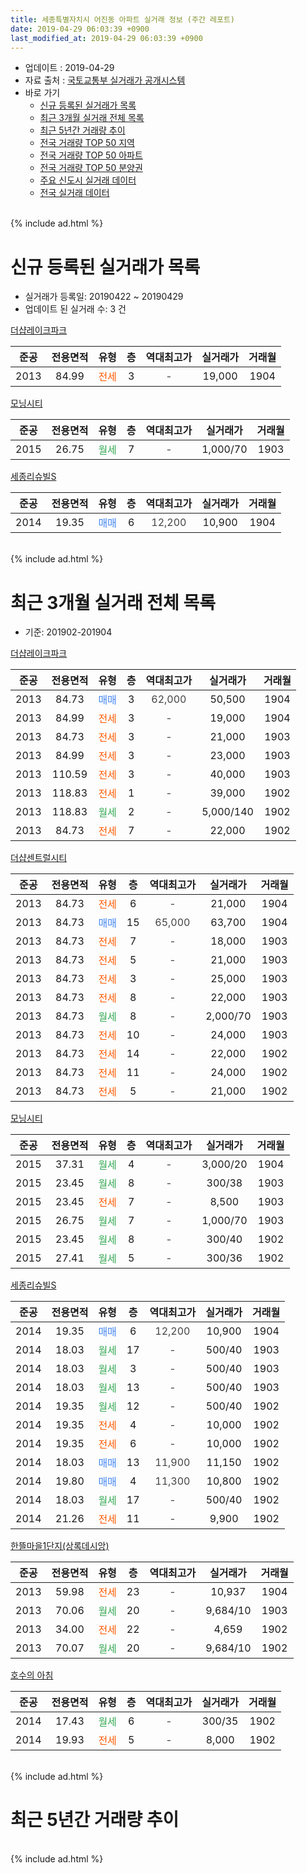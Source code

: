 ```yaml
---
title: 세종특별자치시 어진동 아파트 실거래 정보 (주간 레포트)
date: 2019-04-29 06:03:39 +0900
last_modified_at: 2019-04-29 06:03:39 +0900
---
```


* 업데이트 : 2019-04-29
* 자료 출처 : [국토교통부 실거래가 공개시스템](http://rt.molit.go.kr)
* 바로 가기
    * [신규 등록된 실거래가 목록](#신규-등록된-실거래가-목록)
    * [최근 3개월 실거래 전체 목록](#최근-3개월-실거래-전체-목록)
    * [최근 5년간 거래량 추이](#최근-5년간-거래량-추이)
    * [전국 거래량 TOP 50 지역](https://inasie.github.io/apt-trade-info/최근-3개월-전국에서-가장-거래가-많이-발생한-지역)
    * [전국 거래량 TOP 50 아파트](https://inasie.github.io/apt-trade-info/최근-3개월-전국에서-가장-거래가-많이-발생한-아파트)
    * [전국 거래량 TOP 50 분양권](https://inasie.github.io/apt-trade-info/최근-3개월-전국에서-가장-거래가-많이-발생한-분양권)
    * [주요 신도시 실거래 데이터](https://inasie.github.io/apt-trade-info/주요-신도시)
    * [전국 실거래 데이터](https://inasie.github.io/apt-trade-info/전국)
<br>
{% include ad.html %}
<br>

# 신규 등록된 실거래가 목록
* 실거래가 등록일: 20190422 ~ 20190429
* 업데이트 된 실거래 수: 3 건


[더샵레이크파크](https://search.naver.com/search.naver?query=%EC%84%B8%EC%A2%85%ED%8A%B9%EB%B3%84%EC%9E%90%EC%B9%98%EC%8B%9C+%EC%96%B4%EC%A7%84%EB%8F%99+%EB%8D%94%EC%83%B5%EB%A0%88%EC%9D%B4%ED%81%AC%ED%8C%8C%ED%81%AC)

|준공|전용면적|유형|층|역대최고가|실거래가|거래월|
|:---:|:---:|:---:|:---:|:---:|:---:|:---:|
|2013|84.99|<span style="color:#ff5a00">전세</span>|3|<span style="color:#444444">-</span>|19,000|1904|

[모닝시티](https://search.naver.com/search.naver?query=%EC%84%B8%EC%A2%85%ED%8A%B9%EB%B3%84%EC%9E%90%EC%B9%98%EC%8B%9C+%EC%96%B4%EC%A7%84%EB%8F%99+%EB%AA%A8%EB%8B%9D%EC%8B%9C%ED%8B%B0)

|준공|전용면적|유형|층|역대최고가|실거래가|거래월|
|:---:|:---:|:---:|:---:|:---:|:---:|:---:|
|2015|26.75|<span style="color:#34a853">월세</span>|7|<span style="color:#444444">-</span>|1,000/70|1903|

[세종리슈빌S](https://search.naver.com/search.naver?query=%EC%84%B8%EC%A2%85%ED%8A%B9%EB%B3%84%EC%9E%90%EC%B9%98%EC%8B%9C+%EC%96%B4%EC%A7%84%EB%8F%99+%EC%84%B8%EC%A2%85%EB%A6%AC%EC%8A%88%EB%B9%8CS)

|준공|전용면적|유형|층|역대최고가|실거래가|거래월|
|:---:|:---:|:---:|:---:|:---:|:---:|:---:|
|2014|19.35|<span style="color:#4285f3">매매</span>|6|<span style="color:#444444">12,200</span>|10,900|1904|


<br>
{% include ad.html %}
<br>

# 최근 3개월 실거래 전체 목록
* 기준: 201902-201904


[더샵레이크파크](https://search.naver.com/search.naver?query=%EC%84%B8%EC%A2%85%ED%8A%B9%EB%B3%84%EC%9E%90%EC%B9%98%EC%8B%9C+%EC%96%B4%EC%A7%84%EB%8F%99+%EB%8D%94%EC%83%B5%EB%A0%88%EC%9D%B4%ED%81%AC%ED%8C%8C%ED%81%AC)

|준공|전용면적|유형|층|역대최고가|실거래가|거래월|
|:---:|:---:|:---:|:---:|:---:|:---:|:---:|
|2013|84.73|<span style="color:#4285f3">매매</span>|3|<span style="color:#444444">62,000</span>|50,500|1904|
|2013|84.99|<span style="color:#ff5a00">전세</span>|3|<span style="color:#444444">-</span>|19,000|1904|
|2013|84.73|<span style="color:#ff5a00">전세</span>|3|<span style="color:#444444">-</span>|21,000|1903|
|2013|84.99|<span style="color:#ff5a00">전세</span>|3|<span style="color:#444444">-</span>|23,000|1903|
|2013|110.59|<span style="color:#ff5a00">전세</span>|3|<span style="color:#444444">-</span>|40,000|1903|
|2013|118.83|<span style="color:#ff5a00">전세</span>|1|<span style="color:#444444">-</span>|39,000|1902|
|2013|118.83|<span style="color:#34a853">월세</span>|2|<span style="color:#444444">-</span>|5,000/140|1902|
|2013|84.73|<span style="color:#ff5a00">전세</span>|7|<span style="color:#444444">-</span>|22,000|1902|

[더샵센트럴시티](https://search.naver.com/search.naver?query=%EC%84%B8%EC%A2%85%ED%8A%B9%EB%B3%84%EC%9E%90%EC%B9%98%EC%8B%9C+%EC%96%B4%EC%A7%84%EB%8F%99+%EB%8D%94%EC%83%B5%EC%84%BC%ED%8A%B8%EB%9F%B4%EC%8B%9C%ED%8B%B0)

|준공|전용면적|유형|층|역대최고가|실거래가|거래월|
|:---:|:---:|:---:|:---:|:---:|:---:|:---:|
|2013|84.73|<span style="color:#ff5a00">전세</span>|6|<span style="color:#444444">-</span>|21,000|1904|
|2013|84.73|<span style="color:#4285f3">매매</span>|15|<span style="color:#444444">65,000</span>|63,700|1904|
|2013|84.73|<span style="color:#ff5a00">전세</span>|7|<span style="color:#444444">-</span>|18,000|1903|
|2013|84.73|<span style="color:#ff5a00">전세</span>|5|<span style="color:#444444">-</span>|21,000|1903|
|2013|84.73|<span style="color:#ff5a00">전세</span>|3|<span style="color:#444444">-</span>|25,000|1903|
|2013|84.73|<span style="color:#ff5a00">전세</span>|8|<span style="color:#444444">-</span>|22,000|1903|
|2013|84.73|<span style="color:#34a853">월세</span>|8|<span style="color:#444444">-</span>|2,000/70|1903|
|2013|84.73|<span style="color:#ff5a00">전세</span>|10|<span style="color:#444444">-</span>|24,000|1903|
|2013|84.73|<span style="color:#ff5a00">전세</span>|14|<span style="color:#444444">-</span>|22,000|1902|
|2013|84.73|<span style="color:#ff5a00">전세</span>|11|<span style="color:#444444">-</span>|24,000|1902|
|2013|84.73|<span style="color:#ff5a00">전세</span>|5|<span style="color:#444444">-</span>|21,000|1902|

[모닝시티](https://search.naver.com/search.naver?query=%EC%84%B8%EC%A2%85%ED%8A%B9%EB%B3%84%EC%9E%90%EC%B9%98%EC%8B%9C+%EC%96%B4%EC%A7%84%EB%8F%99+%EB%AA%A8%EB%8B%9D%EC%8B%9C%ED%8B%B0)

|준공|전용면적|유형|층|역대최고가|실거래가|거래월|
|:---:|:---:|:---:|:---:|:---:|:---:|:---:|
|2015|37.31|<span style="color:#34a853">월세</span>|4|<span style="color:#444444">-</span>|3,000/20|1904|
|2015|23.45|<span style="color:#34a853">월세</span>|8|<span style="color:#444444">-</span>|300/38|1903|
|2015|23.45|<span style="color:#ff5a00">전세</span>|7|<span style="color:#444444">-</span>|8,500|1903|
|2015|26.75|<span style="color:#34a853">월세</span>|7|<span style="color:#444444">-</span>|1,000/70|1903|
|2015|23.45|<span style="color:#34a853">월세</span>|8|<span style="color:#444444">-</span>|300/40|1902|
|2015|27.41|<span style="color:#34a853">월세</span>|5|<span style="color:#444444">-</span>|300/36|1902|

[세종리슈빌S](https://search.naver.com/search.naver?query=%EC%84%B8%EC%A2%85%ED%8A%B9%EB%B3%84%EC%9E%90%EC%B9%98%EC%8B%9C+%EC%96%B4%EC%A7%84%EB%8F%99+%EC%84%B8%EC%A2%85%EB%A6%AC%EC%8A%88%EB%B9%8CS)

|준공|전용면적|유형|층|역대최고가|실거래가|거래월|
|:---:|:---:|:---:|:---:|:---:|:---:|:---:|
|2014|19.35|<span style="color:#4285f3">매매</span>|6|<span style="color:#444444">12,200</span>|10,900|1904|
|2014|18.03|<span style="color:#34a853">월세</span>|17|<span style="color:#444444">-</span>|500/40|1903|
|2014|18.03|<span style="color:#34a853">월세</span>|3|<span style="color:#444444">-</span>|500/40|1903|
|2014|18.03|<span style="color:#34a853">월세</span>|13|<span style="color:#444444">-</span>|500/40|1903|
|2014|19.35|<span style="color:#34a853">월세</span>|12|<span style="color:#444444">-</span>|500/40|1902|
|2014|19.35|<span style="color:#ff5a00">전세</span>|4|<span style="color:#444444">-</span>|10,000|1902|
|2014|19.35|<span style="color:#ff5a00">전세</span>|6|<span style="color:#444444">-</span>|10,000|1902|
|2014|18.03|<span style="color:#4285f3">매매</span>|13|<span style="color:#444444">11,900</span>|11,150|1902|
|2014|19.80|<span style="color:#4285f3">매매</span>|4|<span style="color:#444444">11,300</span>|10,800|1902|
|2014|18.03|<span style="color:#34a853">월세</span>|17|<span style="color:#444444">-</span>|500/40|1902|
|2014|21.26|<span style="color:#ff5a00">전세</span>|11|<span style="color:#444444">-</span>|9,900|1902|

[한뜰마을1단지(상록데시앙)](https://search.naver.com/search.naver?query=%EC%84%B8%EC%A2%85%ED%8A%B9%EB%B3%84%EC%9E%90%EC%B9%98%EC%8B%9C+%EC%96%B4%EC%A7%84%EB%8F%99+%ED%95%9C%EB%9C%B0%EB%A7%88%EC%9D%841%EB%8B%A8%EC%A7%80%28%EC%83%81%EB%A1%9D%EB%8D%B0%EC%8B%9C%EC%95%99%29)

|준공|전용면적|유형|층|역대최고가|실거래가|거래월|
|:---:|:---:|:---:|:---:|:---:|:---:|:---:|
|2013|59.98|<span style="color:#ff5a00">전세</span>|23|<span style="color:#444444">-</span>|10,937|1904|
|2013|70.06|<span style="color:#34a853">월세</span>|20|<span style="color:#444444">-</span>|9,684/10|1903|
|2013|34.00|<span style="color:#ff5a00">전세</span>|22|<span style="color:#444444">-</span>|4,659|1902|
|2013|70.07|<span style="color:#34a853">월세</span>|20|<span style="color:#444444">-</span>|9,684/10|1902|

[호수의 아침](https://search.naver.com/search.naver?query=%EC%84%B8%EC%A2%85%ED%8A%B9%EB%B3%84%EC%9E%90%EC%B9%98%EC%8B%9C+%EC%96%B4%EC%A7%84%EB%8F%99+%ED%98%B8%EC%88%98%EC%9D%98+%EC%95%84%EC%B9%A8)

|준공|전용면적|유형|층|역대최고가|실거래가|거래월|
|:---:|:---:|:---:|:---:|:---:|:---:|:---:|
|2014|17.43|<span style="color:#34a853">월세</span>|6|<span style="color:#444444">-</span>|300/35|1902|
|2014|19.93|<span style="color:#ff5a00">전세</span>|5|<span style="color:#444444">-</span>|8,000|1902|


<br>
{% include ad.html %}
<br>

# 최근 5년간 거래량 추이


<div style="width:100%;">
    <canvas id="deal_progress" height="200"></canvas>
</div>

<script>
new Chart(document.getElementById("deal_progress"), {
    type: 'line',
    data: {
        labels: ['201404','201405','201406','201407','201408','201409','201410','201411','201412','201501','201502','201503','201504','201505','201506','201507','201508','201509','201510','201511','201512','201601','201602','201603','201604','201605','201606','201607','201608','201609','201610','201611','201612','201701','201702','201703','201704','201705','201706','201707','201708','201709','201710','201711','201712','201801','201802','201803','201804','201805','201806','201807','201808','201809','201810','201811','201812','201901','201902','201903','201904'],
        datasets: [{
            label: '매매',
            pointRadius: 1,
            data: [1, 1, 1, 2, 10, 4, 4, 3, 3, 2, 2, 16, 6, 3, 8, 11, 5, 14, 16, 10, 10, 6, 8, 12, 11, 11, 7, 9, 7, 10, 11, 13, 8, 9, 11, 16, 17, 9, 11, 15, 11, 3, 4, 5, 4, 7, 9, 11, 4, 4, 0, 3, 3, 2, 6, 3, 3, 4, 2, 0, 3],
            borderColor: "rgba(255, 201, 14, 1)",
            backgroundColor: "rgba(255, 201, 14, 0.5)",
            fill: false,
            lineTension: 0
        },{
            label: '전월세',
            pointRadius: 1,
            data: [4, 5, 9, 13, 19, 10, 9, 48, 30, 16, 6, 10, 12, 10, 12, 12, 15, 12, 16, 26, 32, 29, 24, 13, 9, 10, 12, 7, 13, 10, 7, 9, 27, 21, 24, 12, 15, 13, 16, 15, 18, 13, 11, 19, 23, 30, 25, 26, 15, 17, 19, 13, 22, 17, 19, 23, 27, 27, 17, 16, 4],
            borderColor: "rgba(0, 141, 185, 1)",
            backgroundColor: "rgba(0, 141, 185, 0.5)",
            fill: false,
            lineTension: 0
        }
        ]
    },
    options: {
        responsive: true,
        title: {
            display: false
        },
        tooltips: {
            mode: 'index',
            intersect: false
        },
        hover: {
            mode: 'nearest',
            intersect: true
        },
        scales: {
            xAxes: [{
                display: true,
                scaleLabel: {
                    display: true,
                    labelString: '년/월'
                }
            }],
            yAxes: [{
                display: true,
                ticks: {
                    suggestedMin: 0,
                },
                scaleLabel: {
                    display: true,
                    labelString: '실거래 수'
                }
            }]
        }
    }
});

</script>


<br>
{% include ad.html %}
<br>

